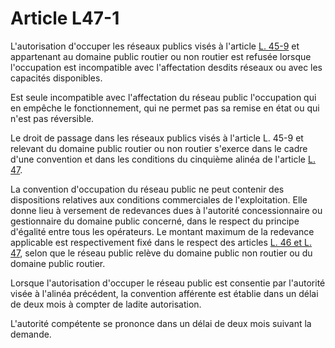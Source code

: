 # Article L47-1

L'autorisation d'occuper les réseaux publics visés à l'article [L. 45-9][1] et appartenant au domaine public routier ou non routier est refusée lorsque l'occupation est incompatible avec l'affectation desdits réseaux ou avec les capacités disponibles. 

Est seule incompatible avec l'affectation du réseau public l'occupation qui en empêche le fonctionnement, qui ne permet pas sa remise en état ou qui n'est pas réversible. 

Le droit de passage dans les réseaux publics visés à l'article L. 45-9 et relevant du domaine public routier ou non routier s'exerce dans le cadre d'une convention et dans les conditions du cinquième alinéa de l'article [L. 47][2]. 

La convention d'occupation du réseau public ne peut contenir des dispositions relatives aux conditions commerciales de l'exploitation. Elle donne lieu à versement de redevances dues à l'autorité concessionnaire ou gestionnaire du domaine public concerné, dans le respect du principe d'égalité entre tous les opérateurs. Le montant maximum de la redevance applicable est respectivement fixé dans le respect des articles [L. 46 et L. 47][3], selon que le réseau public relève du domaine public non routier ou du domaine public routier. 

Lorsque l'autorisation d'occuper le réseau public est consentie par l'autorité visée à l'alinéa précédent, la convention afférente est établie dans un délai de deux mois à compter de ladite autorisation.

L'autorité compétente se prononce dans un délai de deux mois suivant la demande.

 [1]: /affichCodeArticle.do?cidTexte=LEGITEXT000006070987&idArticle=LEGIARTI000023754091&dateTexte=&categorieLien=cid
 [2]: /affichCodeArticle.do?cidTexte=LEGITEXT000006070987&idArticle=LEGIARTI000006465483&dateTexte=&categorieLien=cid
 [3]: /affichCodeArticle.do?cidTexte=LEGITEXT000006070987&idArticle=LEGIARTI000006465478&dateTexte=&categorieLien=cid